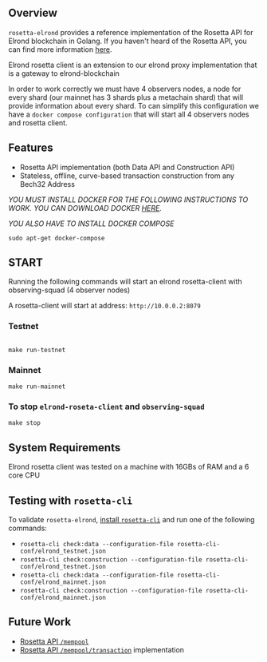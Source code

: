 ## Overview

`rosetta-elrond` provides a reference implementation of the Rosetta API for
Elrond blockchain in Golang. If you haven't heard of the Rosetta API, you can find more
information [here](https://rosetta-api.org).

Elrond rosetta client is an extension to our elrond proxy implementation that is a gateway to elrond-blockchain

In order to work correctly we must have 4 observers nodes, a node for every shard  (our mainnet has 3 shards 
plus a metachain shard) that will provide information about every shard.
To can simplify this configuration we have a `docker compose configuration` that will start all 4 observers nodes and rosetta client. 

## Features

* Rosetta API implementation (both Data API and Construction API)
* Stateless, offline, curve-based transaction construction from any Bech32 Address


*YOU MUST INSTALL DOCKER FOR THE FOLLOWING INSTRUCTIONS TO WORK. YOU CAN DOWNLOAD
DOCKER [HERE](https://www.docker.com/get-started).*

*YOU ALSO HAVE TO INSTALL DOCKER COMPOSE*

```
sudo apt-get docker-compose
```


## START

Running the following commands will start an elrond rosetta-client with observing-squad (4 observer nodes)

A rosetta-client will start at address: `http://10.0.0.2:8079`

### Testnet

```

make run-testnet
```
### Mainnet

```
make run-mainnet
```

### To stop `elrond-roseta-client` and `observing-squad`

```
make stop
```

## System Requirements

Elrond rosetta client was tested on a machine with 16GBs of RAM and a 6 core CPU

## Testing with `rosetta-cli`

To validate `rosetta-elrond`, [install `rosetta-cli`](https://github.com/coinbase/rosetta-cli#install)
and run one of the following commands:
* `rosetta-cli check:data --configuration-file rosetta-cli-conf/elrond_testnet.json`
* `rosetta-cli check:construction --configuration-file rosetta-cli-conf/elrond_testnet.json`
* `rosetta-cli check:data --configuration-file rosetta-cli-conf/elrond_mainnet.json`
* `rosetta-cli check:construction --configuration-file rosetta-cli-conf/elrond_mainnet.json`

## Future Work

* [Rosetta API `/mempool`](https://www.rosetta-api.org/docs/MempoolApi.html)
* [Rosetta API `/mempool/transaction`](https://www.rosetta-api.org/docs/MempoolApi.html#mempooltransaction) implementation
